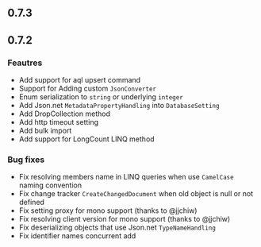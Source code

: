 ## 0.7.3

## 0.7.2

### Feautres

- Add support for aql upsert command
- Support for Adding custom `JsonConverter`
- Enum serialization to `string` or underlying `integer`
- Add Json.net `MetadataPropertyHandling` into `DatabaseSetting`
- Add DropCollection method
- Add http timeout setting
- Add bulk import
- Add support for LongCount LINQ method

### Bug fixes

- Fix resolving members name in LINQ queries when use `CamelCase` naming convention
- Fix change tracker `CreateChangedDocument` when old object is null or not defined
- Fix setting proxy for mono support (thanks to @jjchiw)
- Fix resolving client version for mono support (thanks to @jjchiw)
- Fix deserializing objects that use Json.net `TypeNameHandling`
- Fix identifier names concurrent add